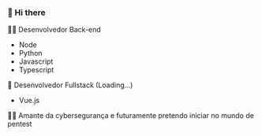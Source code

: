 ###  👋 Hi there

👨‍💻 Desenvolvedor Back-end
 - Node
 - Python
 - Javascript
 - Typescript

🚀 Desenvolvedor Fullstack (Loading...)
 - Vue.js

🐱‍💻 Amante da cybersegurança e futuramente pretendo iniciar no mundo de pentest
